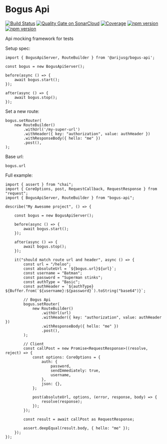 # Bogus Api 
[![Build Status](https://travis-ci.org/arijusg/bogus-api.svg?branch=master)](https://travis-ci.org/arijusg/bogus-api) 
[![Quality Gate on SonarCloud](https://sonarcloud.io/api/badges/gate?key=bogus-api)](https://sonarcloud.io/dashboard/index/bogus-api) 
[![Coverage](https://sonarcloud.io/api/badges/measure?metric=coverage&key=bogus-api)](https://sonarcloud.io/component_measures/domain/Coverage?id=bogus-api) 
[![npm version](https://badge.fury.io/js/%40arijusg%2Fbogus-api.svg)](https://badge.fury.io/js/%40arijusg%2Fbogus-api) 
[![npm version](https://david-dm.org/arijusg/bogus-api.svg)]()

Api mocking framework for tests

Setup spec:
```
import { BogusApiServer, RouteBuilder } from '@arijusg/bogus-api';

const bogus = new BogusApiServer();

before(async () => {
    await bogus.start();
});

after(async () => {
    await bogus.stop();
});
```

Set a new route:
```
bogus.setRouter(
    new RouteBuilder()
        .withUrl('/my-super-url')
        .withHeader({ key: "authorization", value: authHeader })
        .withResponseBody({ hello: "me" })
        .post(),
);
```

Base url:
```
bogus.url
```

Full example:
```
import { assert } from "chai";
import { CoreOptions, post, RequestCallback, RequestResponse } from "request";
import { BogusApiServer, RouteBuilder } from "bogus-api";

describe("My Awesome project", () => {

    const bogus = new BogusApiServer();

    before(async () => {
        await bogus.start();
    });

    after(async () => {
        await bogus.stop();
    });

    it("should match route url and header", async () => {
        const url = "/heloo";
        const absoluteUrl = `${bogus.url}${url}`;
        const username = "Batman";
        const password = "Superman stinks";
        const authType = "Basic";
        const authHeader = `${authType} ${Buffer.from(`${username}:${password}`).toString("base64")}`;

        // Bogus Api
        bogus.setRouter(
            new RouteBuilder()
                .withUrl(url)
                .withHeader({ key: "authorization", value: authHeader })
                .withResponseBody({ hello: "me" })
                .post(),
        );

        // Client
        const callPost = new Promise<RequestResponse>((resolve, reject) => {
            const options: CoreOptions = {
                auth: {
                    password,
                    sendImmediately: true,
                    username,
                },
                json: {},
            };

            post(absoluteUrl, options, (error, response, body) => {
                resolve(response);
            });
        });

        const result = await callPost as RequestResponse;

        assert.deepEqual(result.body, { hello: "me" });
    });
});

```